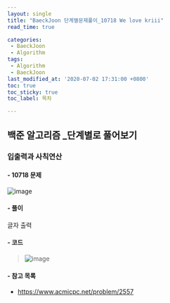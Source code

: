 ```yaml
---
layout: single
title: "BaeckJoon 단계별문제풀이_10718 We love kriii"
read_time: true

categories: 
 - BaeckJoon 
 - Algorithm
tags: 
 - Algorithm
 - BaeckJoon 
last_modified_at: '2020-07-02 17:31:00 +0800'
toc: true
toc_sticky: true
toc_label: 목차

---
```

## 백준 알고리즘 _단계별로 풀어보기
### 입출력과 사칙연산
#### - 10718 문제
![image](https://user-images.githubusercontent.com/66898243/86335663-bfa4a000-bc89-11ea-8434-1997d287b0e6.png)


#### - 풀이 
글자 출력

#### - 코드
>  ![image](https://user-images.githubusercontent.com/66898243/86335957-232ecd80-bc8a-11ea-85fd-5dc577f6c902.png)
 
#### - 참고 목록
- https://www.acmicpc.net/problem/2557
